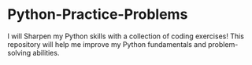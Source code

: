 # Python-Practice-Problems
I will Sharpen my Python skills with a collection of coding exercises! This repository will help me improve my Python fundamentals and problem-solving abilities.
